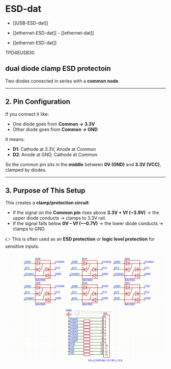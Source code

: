 
# ESD-dat

- [[USB-ESD-dat]]

- [[ethernet-ESD-dat]] - [[ethernet-dat]]


- [[ethernet-ESD-dat]]

TPD4EUSB30



## dual diode clamp ESD protectoin 

Two diodes connected in series with a **common node**.

---

## 2. Pin Configuration
If you connect it like:
- One diode goes from **Common → 3.3V**  
- Other diode goes from **Common → GND**

It means:
- **D1**: Cathode at 3.3V, Anode at Common  
- **D2**: Anode at GND, Cathode at Common  

So the common pin sits in the **middle** between **0V (GND)** and **3.3V (VCC)**, clamped by diodes.

---

## 3. Purpose of This Setup
This creates a **clamp/protection circuit**:
- If the signal on the **Common pin** rises above **3.3V + Vf (~3.9V)** → the upper diode conducts → clamps to 3.3V rail.  
- If the signal falls below **0V – Vf (~–0.7V)** → the lower diode conducts → clamps to GND.  

👉 This is often used as an **ESD protection** or **logic level protection** for sensitive inputs.

![](2025-10-02-18-59-04.png)
